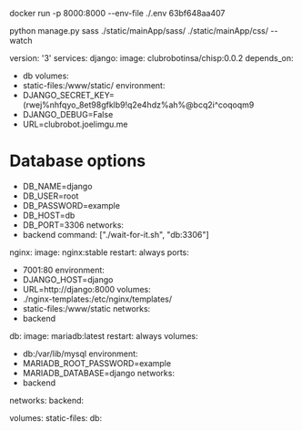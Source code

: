 docker run -p 8000:8000 --env-file ./.env 63bf648aa407

python manage.py sass ./static/mainApp/sass/ ./static/mainApp/css/ --watch




version: '3'
services:
django:
image: clubrobotinsa/chisp:0.0.2
depends_on:
- db
volumes:
- static-files:/www/static/
environment:
- DJANGO_SECRET_KEY=(rwej%nhfqyo_8et98gfklb9!q2e4hdz%ah%@bcq2i^coqoqm9
- DJANGO_DEBUG=False
- URL=clubrobot.joelimgu.me
# Database options
- DB_NAME=django
- DB_USER=root
- DB_PASSWORD=example
- DB_HOST=db
- DB_PORT=3306
networks:
- backend
command: ["./wait-for-it.sh", "db:3306"]

nginx:
image: nginx:stable
restart: always
ports:
- 7001:80
environment:
- DJANGO_HOST=django
- URL=http://django:8000
volumes:
- ./nginx-templates:/etc/nginx/templates/
- static-files:/www/static
networks:
- backend

db:
image: mariadb:latest
restart: always
volumes:
-  db:/var/lib/mysql
environment:
- MARIADB_ROOT_PASSWORD=example
- MARIADB_DATABASE=django
networks:
- backend

networks:
backend:

volumes:
static-files:
db:
